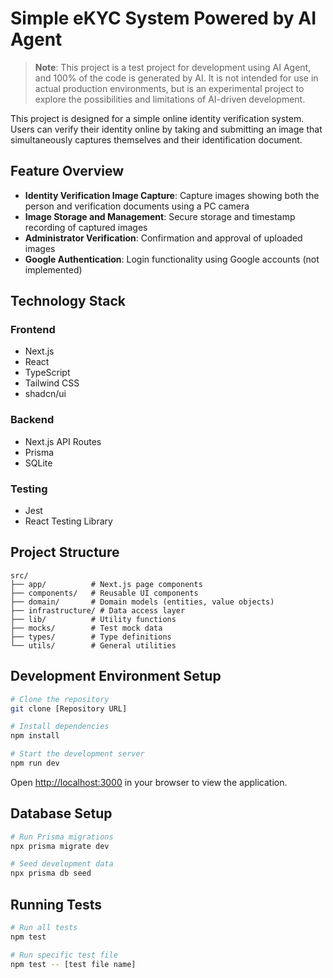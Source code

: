 # Simple eKYC System Powered by AI Agent

> **Note**: This project is a test project for development using AI Agent, and 100% of the code is generated by AI. It is not intended for use in actual production environments, but is an experimental project to explore the possibilities and limitations of AI-driven development.

This project is designed for a simple online identity verification system. Users can verify their identity online by taking and submitting an image that simultaneously captures themselves and their identification document.

## Feature Overview

- **Identity Verification Image Capture**: Capture images showing both the person and verification documents using a PC camera
- **Image Storage and Management**: Secure storage and timestamp recording of captured images
- **Administrator Verification**: Confirmation and approval of uploaded images
- **Google Authentication**: Login functionality using Google accounts (not implemented)

## Technology Stack

### Frontend
- Next.js
- React
- TypeScript
- Tailwind CSS
- shadcn/ui

### Backend
- Next.js API Routes
- Prisma
- SQLite

### Testing
- Jest
- React Testing Library

## Project Structure

```
src/
├── app/          # Next.js page components
├── components/   # Reusable UI components
├── domain/       # Domain models (entities, value objects)
├── infrastructure/ # Data access layer
├── lib/          # Utility functions
├── mocks/        # Test mock data
├── types/        # Type definitions
└── utils/        # General utilities
```

## Development Environment Setup

```bash
# Clone the repository
git clone [Repository URL]

# Install dependencies
npm install

# Start the development server
npm run dev
```

Open [http://localhost:3000](http://localhost:3000) in your browser to view the application.

## Database Setup

```bash
# Run Prisma migrations
npx prisma migrate dev

# Seed development data
npx prisma db seed
```

## Running Tests

```bash
# Run all tests
npm test

# Run specific test file
npm test -- [test file name]
``` 